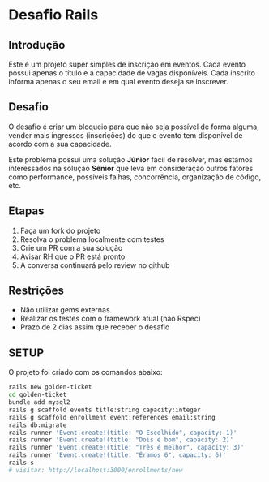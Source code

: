 # Desafio Rails

## Introdução

Este é um projeto super simples de inscrição em eventos.
Cada evento possui apenas o título e a capacidade de vagas disponíveis.
Cada inscrito informa apenas o seu email e em qual evento deseja se inscrever.

## Desafio

O desafio é criar um bloqueio para que não seja possível de forma alguma, vender mais ingressos (inscrições) do que o evento tem disponível de acordo com a sua capacidade.

Este problema possui uma solução **Júnior** fácil de resolver,
mas estamos interessados na solução **Sênior** que leva em consideração outros fatores como performance, possíveis falhas, concorrência, organização de código, etc.

## Etapas

1. Faça um fork do projeto
2. Resolva o problema localmente com testes
3. Crie um PR com a sua solução
4. Avisar RH que o PR está pronto
5. A conversa continuará pelo review no github

## Restrições

- Não utilizar gems externas.
- Realizar os testes com o framework atual (não Rspec)
- Prazo de 2 dias assim que receber o desafio

## SETUP

O projeto foi criado com os comandos abaixo:

```sh
rails new golden-ticket
cd golden-ticket
bundle add mysql2
rails g scaffold events title:string capacity:integer
rails g scaffold enrollment event:references email:string
rails db:migrate
rails runner 'Event.create!(title: "O Escolhido", capacity: 1)'
rails runner 'Event.create!(title: "Dois é bom", capacity: 2)'
rails runner 'Event.create!(title: "Três é melhor", capacity: 3)'
rails runner 'Event.create!(title: "Éramos 6", capacity: 6)'
rails s
# visitar: http://localhost:3000/enrollments/new
```
